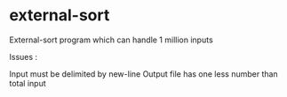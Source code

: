 # external-sort

External-sort program which can handle 1 million inputs

Issues : 

Input must be delimited by new-line
Output file has one less number than total input
